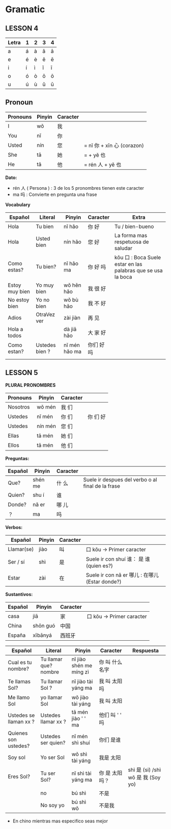 # Gramatic

## LESSON 4

| Letra | 1 | 2 | 3 | 4 |
| ---- | ---- | ---- | ---- | ---- |
| a | á | à | ǎ | ā |
| e | é | è | ě | ē |
| i | í | ì | ǐ | ī |
| o | ó | ò | ǒ | ō |
| u | ú | ù | ǔ | ū |

## Pronoun

| Pronouns | Pinyin | Caracter |  |
| ---- | ---- | ---- | ---- |
| I | wǒ | 我 |  |
| You | nǐ | 你 |  |
| Usted | nín | 您 | = nǐ 你 + xīn 心 (corazon) |
| She  | tā | 她 | = + yě 也  |
| He | tā | 他 | = rén 人 + yě 也   |

**Dato:**
- rén 人 ( Persona ) : 3 de los 5 pronombres tienen este caracter
- ma 吗 : Convierte en pregunta una frase

**Vocabulary**

| Español | Literal | Pinyin | Caracter | Extra |
| ---- | ---- | ---- | ---- | ---- |
| Hola | Tu bien | nǐ hǎo | 你 好 | Tu / bien-bueno |
| Hola | Usted bien | nín hǎo | 您 好 | La forma mas respetuosa de saludar |
| Como estas? | Tu bien? | nǐ hǎo ma | 你 好 吗 | kǒu 口 : Boca  Suele estar en las palabras que se usa la boca |
| Estoy muy bien | Yo muy bien | wǒ hěn hǎo | 我 很 好 |  |
| No estoy bien | Yo no bien | wǒ bù hǎo | 我 不 好 |  |
| Adios | OtraVez ver | zài jiàn | 再 见 |  |
| Hola a todos |  | dà jiā hǎo | 大 家 好 |  |
| Como estan? | Ustedes bien ? | nǐ mén hǎo ma | 你们 好吗 |  |
|  |  |  |  |  |


## LESSON 5

**PLURAL PRONOMBRES**

| Pronouns | Pinyin | Caracter |  |
| ---- | ---- | ---- | ---- |
| Nosotros | wǒ mén | 我 们 |  |
| Ustedes | nǐ mén | 你 们 | 你 们 好  |
| Ustedes | nín mén | 您 们 |  |
| Ellas | tā mén | 她 们 |  |
| Ellos | tā mén | 他 们 |  |

**Preguntas:**

| Español | Pinyin | Caracter |  |
| ---- | ---- | ---- | ---- |
| Que? | shén me | 什 么 | Suele ir despues del verbo o al final de la frase |
| Quien? | shu í | 谁 |  |
| Donde? | nǎ er | 哪 儿 |  |
| ？ | ma | 吗 |  |
**Verbos:**

| Español | Pinyin | Caracter |  |
| ---- | ---- | ---- | ---- |
| Llamar(se) | jiào | 叫 | 口 kǒu -> Primer caracter |
| Ser / sí | shì | 是 | Suele ir con shuí 谁： 是 谁 (quien es?) |
| Estar | zài | 在 | Suele ir con nǎ er 哪儿 : 在哪儿 (Estar donde?)  |

**Sustantivos:**

| Español | Pinyin | Caracter |  |
| ---- | ---- | ---- | ---- |
| casa | jiā | 家 | 口 kǒu -> Primer caracter |
| China | shōn guó | 中国 |  |
| España | xībānyá | 西班牙 |  |


| Español | Literal | Pinyin | Caracter | Respuesta |
| ---- | ---- | ---- | ---- | ---- |
| Cual es tu nombre? | Tu llamar que? nombre | nǐ jiào  shén me míng zì | 你 叫 什么 名字 |  |
| Te llamas Sol? | Tu llamar Sol ? | nǐ jiào tài yáng ma | 我 叫 太阳 吗 |  |
| Me llamo Sol | yo llamar Sol | wǒ jiào tài yáng | 我 叫 太阳 |  |
| Ustedes se llaman xx ? | Ustedes llamar xx ? | tā mén jiào ' ' ma | 他们 叫 ' ' 吗 |  |
| Quienes son ustedes? | Ustedes ser quien? | nǐ mén shì shuí | 你们 是谁 |  |
| Soy sol | Yo ser Sol | wǒ shì tài yáng | 我是 太阳 |  |
| Eres Sol? | Tu ser Sol? | nǐ shì tài yáng ma | 你 是 太阳吗？ | shì 是 (si) /shì wǒ 是 我 (Soy yo)  |
|  | no  | bú shì  | 不是 |  |
|  | No soy yo | bú shì wǒ | 不是我 |  |
- En chino mientras mas especifico seas mejor